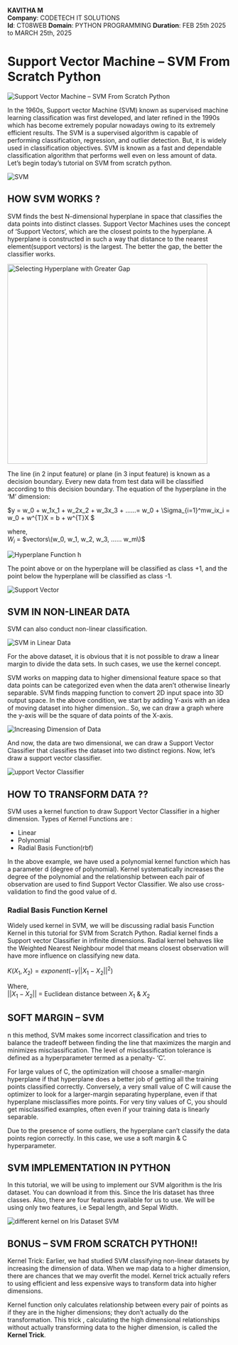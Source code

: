 **KAVITHA M**  
**Company**: CODETECH IT SOLUTIONS  
**Id**: CT08WEB
**Domain**: PYTHON PROGRAMMING 
**Duration**: FEB 25th 2025 to MARCH 25th, 2025

# Support Vector Machine – SVM From Scratch Python

![Support Vector Machine – SVM From Scratch Python](https://user-images.githubusercontent.com/40186859/186307013-a414ceb5-c413-47c8-8979-b5679160cc80.png)

In the 1960s, Support vector Machine (SVM) known as supervised machine learning classification was first developed, and later refined in the 1990s which has become extremely popular nowadays owing to its extremely efficient results. The SVM is a supervised algorithm is capable of performing classification, regression, and outlier detection. But, it is widely used in classification objectives. SVM is known as a fast and dependable classification algorithm that performs well even on less amount of data. Let’s begin today’s tutorial on SVM from scratch python.

![SVM](https://user-images.githubusercontent.com/40186859/186307570-c7c4c74f-c1ee-4b9a-bb27-c8bc84a740a7.png)

## HOW SVM WORKS ?

SVM finds the best N-dimensional hyperplane in space that classifies the data points into distinct classes. Support Vector Machines uses the concept of ‘Support Vectors‘, which are the closest points to the hyperplane. A hyperplane is constructed in such a way that distance to the nearest element(support vectors) is the largest. The better the gap, the better the classifier works.

<img src="https://user-images.githubusercontent.com/40186859/186307734-76e3ac6c-85de-45a3-9a43-be8da8d8cf7f.png" alt = "Selecting Hyperplane with Greater Gap" width="450">

The line (in 2 input feature) or plane (in 3 input feature) is known as a decision boundary. Every new data from test data will be classified according to this decision boundary. The equation of the hyperplane in the ‘M’ dimension:

$y = w_0 + w_1x_1 + w_2x_2 + w_3x_3 + ......= w_0 + \Sigma_{i=1}^mw_ix_i = w_0 + w^{T}X = b + w^{T}X $

where, <br>
$W_i$ = $vectors\(w_0, w_1, w_2, w_3, ...... w_m\)$

![Hyperplane Function h](https://user-images.githubusercontent.com/40186859/187906252-5809efe7-c7c6-4c51-877f-f4e1cb23d545.png)

The point above or on the hyperplane will be classified as class +1, and the point below the hyperplane will be classified as class -1.

![Support Vector](https://user-images.githubusercontent.com/40186859/187906410-defb5694-152e-4094-a25c-a6ad11b02c0e.png)

## SVM IN NON-LINEAR DATA

SVM can also conduct non-linear classification.

![SVM in Linear Data](https://user-images.githubusercontent.com/40186859/187906503-26558f78-7f0c-4837-9053-32fd2adc755c.png)

For the above dataset, it is obvious that it is not possible to draw a linear margin to divide the data sets. In such cases, we use the kernel concept.

SVM works on mapping data to higher dimensional feature space so that data points can be categorized even when the data aren’t otherwise linearly separable. SVM finds mapping function to convert 2D input space into 3D output space. In the above condition, we start by adding Y-axis with an idea of moving dataset into higher dimension.. So, we can draw a graph where the y-axis will be the square of data points of the X-axis.

![Increasing Dimension of Data](https://user-images.githubusercontent.com/40186859/187906570-1ca7370d-3065-4345-a58d-0c65a0c05b15.png)

And now, the data are two dimensional, we can draw a Support Vector Classifier that classifies the dataset into two distinct regions. Now, let’s draw a support vector classifier.

![upport Vector Classifier](https://user-images.githubusercontent.com/40186859/187906664-46375425-a7f2-4a4e-86cb-0a9c6fdba9cf.png)


## HOW TO TRANSFORM DATA ??

SVM uses a kernel function to draw Support Vector Classifier in a higher dimension. Types of Kernel Functions are :

- Linear
- Polynomial
- Radial Basis Function(rbf)

In the above example, we have used a polynomial kernel function which has a parameter d (degree of polynomial). Kernel systematically increases the degree of the polynomial and the relationship between each pair of observation are used to find Support Vector Classifier. We also use cross-validation to find the good value of d.

### Radial Basis Function Kernel

Widely used kernel in SVM, we will be discussing radial basis Function Kernel in this tutorial for SVM from Scratch Python. Radial kernel finds a Support vector Classifier in infinite dimensions. Radial kernel behaves like the Weighted Nearest Neighbour model that means closest observation will have more influence on classifying new data.

$K(X_1, X_2) = exponent(-\gamma||X_1 - X_2||^2)$

Where, <br>
$||X_1 - X_2||$ = Euclidean distance between $X_1$ & $X_2$

## SOFT MARGIN – SVM
n this method, SVM makes some incorrect classification and tries to balance the tradeoff between finding the line that maximizes the margin and minimizes misclassification. The level of misclassification tolerance is defined as a hyperparameter termed as a penalty- ‘C’.

For large values of C, the optimization will choose a smaller-margin hyperplane if that hyperplane does a better job of getting all the training points classified correctly. Conversely, a very small value of C will cause the optimizer to look for a larger-margin separating hyperplane, even if that hyperplane misclassifies more points. For very tiny values of C, you should get misclassified examples, often even if your training data is linearly separable.

Due to the presence of some outliers, the hyperplane can’t classify the data points region correctly. In this case, we use a soft margin & C hyperparameter.

## SVM IMPLEMENTATION IN PYTHON
In this tutorial, we will be using to implement our SVM algorithm is the Iris dataset. You can download it from this. Since the Iris dataset has three classes. Also, there are four features available for us to use. We will be using only two features, i.e Sepal length, and Sepal Width.

![different kernel on Iris Dataset SVM](https://user-images.githubusercontent.com/40186859/187913255-110ac430-d9d6-4534-a014-22f8a5ecfa00.png)

## BONUS – SVM FROM SCRATCH PYTHON!!
Kernel Trick: Earlier, we had studied SVM classifying non-linear datasets by increasing the dimension of data. When we map data to a higher dimension, there are chances that we may overfit the model. Kernel trick actually refers to using efficient and less expensive ways to transform data into higher dimensions.

Kernel function only calculates relationship between every pair of points as if they are in the higher dimensions; they don’t actually do the transformation. This trick , calculating the high dimensional relationships without actually transforming data to the higher dimension, is called the **Kernel Trick**.
